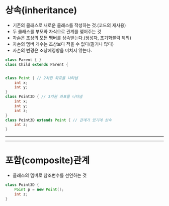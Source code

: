 # 상속(inheritance)
- 기존의 클래스로 새로운 클래스를 작성하는 것.(코드의 재사용)
- 두 클래스를 부모와 자식으로 관계를 맺어주는 것
- 자손은 조상의 모든 멤버를 상속받는다.(생성자, 초기화블럭 제외)
- 자손의 멤버 개수는 조상보다 적을 수 없다(같거나 많다)
- 자손의 변경은 조상에영향을 미치지 않는다.
```java
class Parent { }
class Child extends Parent {


class Point { // 2차원 좌표를 나타냄
    int x;
    int y;
}
class Point3D { // 3차원 좌표를 나타냄
    int x;
    int y;
    int z;
}
class Point3D extends Point { // 관계가 있기에 상속
    int z;
}
```
---
---
# 포함(composite)관계
- 클래스의 멤버로 참조변수를 선언하는 것
```java
class Point3D {
    Point p = new Point();
    int z;
}
```